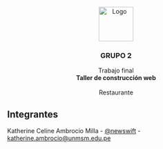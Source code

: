 <br />
<div align="center">
  <a href="https://github.com/Alexander-Fernando/ProyectoG2/tree/main/assets/img/logo.png">
    <img src="https://github.com/Alexander-Fernando/ProyectoG2/tree/main/assets/img/logo.png" alt="Logo" width="80" height="80">
  </a>

  <h3 align="center">GRUPO 2</h3>

  <p align="center">
    Trabajo final
    <br />
    <a><strong>Taller de construcción web</strong></a>
    <br />
    <br />
    <a>Restaurante</a>

</div>
<!-- PROJECT LOGO -->

<!-- PROYECTO FINAL/GRUPO2 -->
## Integrantes

Katherine Celine Ambrocio Milla - [@newswift](https://github.com/newswift/) - katherine.ambrocio@unmsm.edu.pe

